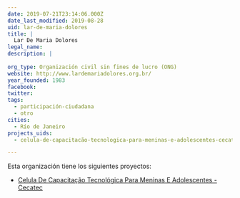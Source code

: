 ```yaml
---
date: 2019-07-21T23:14:06.000Z
date_last_modified: 2019-08-28
uid: lar-de-maria-dolores
title: |
  Lar De Maria Dolores
legal_name: 
description: |
  
org_type: Organización civil sin fines de lucro (ONG)
website: http://www.lardemariadolores.org.br/
year_founded: 1983
facebook: 
twitter: 
tags:
  - participación-ciudadana
  - otro
cities: 
  - Río de Janeiro
projects_uids:
  - celula-de-capacitacão-tecnologica-para-meninas-e-adolescentes-cecatec

---
```


Esta organización tiene los siguientes proyectos:

- [Celula De Capacitação Tecnológica Para Meninas E Adolescentes - Cecatec](/proyectos/celula-de-capacitacão-tecnologica-para-meninas-e-adolescentes-cecatec)
